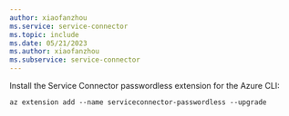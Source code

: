 ```yaml
---
author: xiaofanzhou
ms.service: service-connector
ms.topic: include
ms.date: 05/21/2023
ms.author: xiaofanzhou
ms.subservice: service-connector
---
```


Install the Service Connector passwordless extension for the Azure CLI:

```azurecli
az extension add --name serviceconnector-passwordless --upgrade
```
